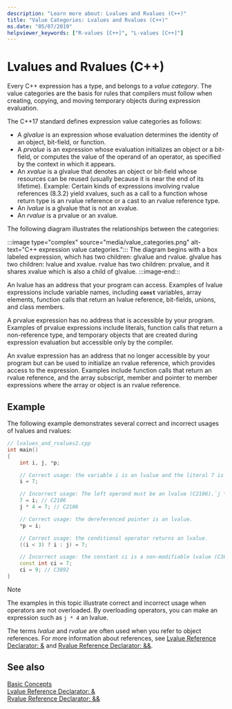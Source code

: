 ```yaml
---
description: "Learn more about: Lvalues and Rvalues (C++)"
title: "Value Categories: Lvalues and Rvalues (C++)"
ms.date: "05/07/2019"
helpviewer_keywords: ["R-values [C++]", "L-values [C++]"]
---
```

# Lvalues and Rvalues (C++)

Every C++ expression has a type, and belongs to a *value category*. The value categories are the basis for rules that compilers must follow when creating, copying, and moving temporary objects during expression evaluation.

The C++17 standard defines expression value categories as follows:

- A *glvalue* is an expression whose evaluation determines the identity of an object, bit-field, or function.
- A *prvalue* is an expression whose evaluation initializes an object or a bit-field, or computes the value of the operand of an operator, as specified by the context in which it appears.
- An *xvalue* is a glvalue that denotes an object or bit-field whose resources can be reused (usually because it is near the end of its lifetime). Example: Certain kinds of expressions involving rvalue references (8.3.2) yield xvalues, such as a call to a function whose return type is an rvalue reference or a cast to an rvalue reference type.
- An *lvalue* is a glvalue that is not an xvalue.
- An *rvalue* is a prvalue or an xvalue.

The following diagram illustrates the relationships between the categories:

:::image type="complex" source="media/value_categories.png" alt-text="C++ expression value categories.":::
The diagram begins with a box labeled expression, which has two children: glvalue and rvalue. glvalue has two children: lvalue and xvalue. rvalue has two children: prvalue, and it shares xvalue which is also a child of glvalue.
:::image-end:::  


An lvalue has an address that your program can access. Examples of lvalue expressions include variable names, including **`const`** variables, array elements, function calls that return an lvalue reference, bit-fields, unions, and class members.

A prvalue expression has no address that is accessible by your program. Examples of prvalue expressions include literals, function calls that return a non-reference type, and temporary objects that are created during expression evaluation but accessible only by the compiler.

An xvalue expression has an address that no longer accessible by your program but can be used to initialize an rvalue reference, which provides access to the expression. Examples include function calls that return an rvalue reference, and the array subscript, member and pointer to member expressions where the array or object is an rvalue reference.

## Example

The following example demonstrates several correct and incorrect usages of lvalues and rvalues:

```cpp
// lvalues_and_rvalues2.cpp
int main()
{
    int i, j, *p;

    // Correct usage: the variable i is an lvalue and the literal 7 is a prvalue.
    i = 7;

    // Incorrect usage: The left operand must be an lvalue (C2106).`j * 4` is a prvalue.
    7 = i; // C2106
    j * 4 = 7; // C2106

    // Correct usage: the dereferenced pointer is an lvalue.
    *p = i;

    // Correct usage: the conditional operator returns an lvalue.
    ((i < 3) ? i : j) = 7;

    // Incorrect usage: the constant ci is a non-modifiable lvalue (C3892).
    const int ci = 7;
    ci = 9; // C3892
}
```

> [!NOTE]
> The examples in this topic illustrate correct and incorrect usage when operators are not overloaded. By overloading operators, you can make an expression such as `j * 4` an lvalue.

The terms *lvalue* and *rvalue* are often used when you refer to object references. For more information about references, see [Lvalue Reference Declarator: &](../cpp/lvalue-reference-declarator-amp.md) and [Rvalue Reference Declarator: &&](../cpp/rvalue-reference-declarator-amp-amp.md).

## See also

[Basic Concepts](../cpp/basic-concepts-cpp.md)<br/>
[Lvalue Reference Declarator: &](../cpp/lvalue-reference-declarator-amp.md)<br/>
[Rvalue Reference Declarator: &&](../cpp/rvalue-reference-declarator-amp-amp.md)
